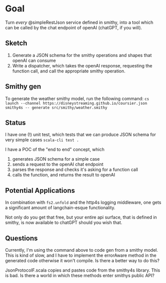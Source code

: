 # Goal

Turn _every_ @simpleRestJson service defined in smithy, into a tool which can be called by the chat endpoint of openAI (chatGPT, if you will).


## Sketch

1. Generate a JSON schema for the smithy operations and shapes that openAI can consume
2. Write a dispatcher, which takes the openAI response, requesting the function call, and call the appropriate smithy operation.

## Smithy gen
To generate the weather smithy model, run the following command:
```cs launch --channel https://disneystreaming.github.io/coursier.json smithy4s -- generate src/smithy/weather.smithy```

## Status

I have one (!) unit test, which tests that we can produce JSON schema for very simple cases
`scala-cli test .`

I have a POC of the "end to end" concept, which

1. generates JSON schema for a simple case
2. sends a request to the openAI chat endpoint
3. parses the response and checks it's asking for a function call
4. calls the function, and returns the result to openAI

## Potential Applications

In combination with `fs2.unfold` and the http4s logging middleware, one gets a significant amount of langchain-esque functionality.

Not only do you get that free, but your entire api surface, that is defined in smithy, is now available to chatGPT should you wish that.

## Questions

Currently, I'm using the command above to code gen from a smithy model. This is kind of slow, and I have to implement the errorAware method in the generated code otherwise it won't compile. Is there a better way to do this?

JsonProtocolF.scala copies and pastes code from the smithy4s library. This is bad. Is there a world in which these methods enter smithys public API?


